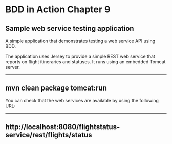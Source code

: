 # BDD in Action Chapter 9
## Sample web service testing application

A simple application that demonstrates testing a web service API using BDD.

The application uses Jersey to provide a simple REST web service that reports on flight itineraries and statuses.
It runs using an embedded Tomcat server.

-----
mvn clean package tomcat:run
-----

You can check that the web services are available by using the following URL:

-----
http://localhost:8080/flightstatus-service/rest/flights/status
-----


